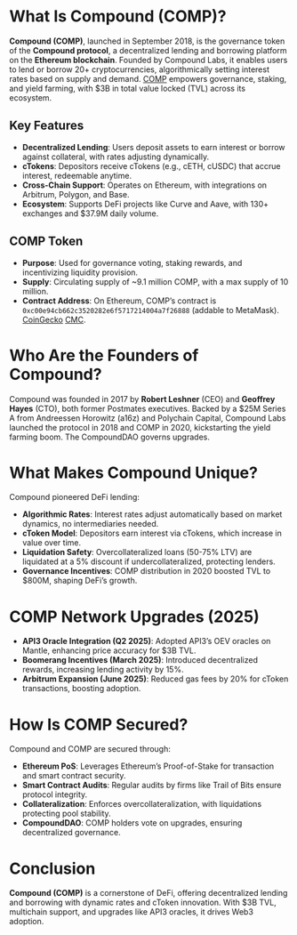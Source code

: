 # What Is Compound (COMP)?

**Compound (COMP)**, launched in September 2018, is the governance token of the **Compound protocol**, a decentralized lending and borrowing platform on the **Ethereum blockchain**. Founded by Compound Labs, it enables users to lend or borrow 20+ cryptocurrencies, algorithmically setting interest rates based on supply and demand. [COMP](https://compound.finance/) empowers governance, staking, and yield farming, with $3B in total value locked (TVL) across its ecosystem.

## Key Features
- **Decentralized Lending**: Users deposit assets to earn interest or borrow against collateral, with rates adjusting dynamically.
- **cTokens**: Depositors receive cTokens (e.g., cETH, cUSDC) that accrue interest, redeemable anytime.
- **Cross-Chain Support**: Operates on Ethereum, with integrations on Arbitrum, Polygon, and Base.
- **Ecosystem**: Supports DeFi projects like Curve and Aave, with 130+ exchanges and $37.9M daily volume.

## COMP Token
- **Purpose**: Used for governance voting, staking rewards, and incentivizing liquidity provision.
- **Supply**: Circulating supply of ~9.1 million COMP, with a max supply of 10 million.
- **Contract Address**: On Ethereum, COMP’s contract is `0xc00e94cb662c3520282e6f5717214004a7f26888` (addable to MetaMask).  [CoinGecko](https://www.coingecko.com/en/coins/compound) [CMC](https://coinmarketcap.com/currencies/compound/).

# Who Are the Founders of Compound?

Compound was founded in 2017 by **Robert Leshner** (CEO) and **Geoffrey Hayes** (CTO), both former Postmates executives. Backed by a $25M Series A from Andreessen Horowitz (a16z) and Polychain Capital, Compound Labs launched the protocol in 2018 and COMP in 2020, kickstarting the yield farming boom. The CompoundDAO governs upgrades.

# What Makes Compound Unique?

Compound pioneered DeFi lending:

- **Algorithmic Rates**: Interest rates adjust automatically based on market dynamics, no intermediaries needed.
- **cToken Model**: Depositors earn interest via cTokens, which increase in value over time.
- **Liquidation Safety**: Overcollateralized loans (50-75% LTV) are liquidated at a 5% discount if undercollateralized, protecting lenders.
- **Governance Incentives**: COMP distribution in 2020 boosted TVL to $800M, shaping DeFi’s growth.

# COMP Network Upgrades (2025)

- **API3 Oracle Integration (Q2 2025)**: Adopted API3’s OEV oracles on Mantle, enhancing price accuracy for $3B TVL.
- **Boomerang Incentives (March 2025)**: Introduced decentralized rewards, increasing lending activity by 15%.
- **Arbitrum Expansion (June 2025)**: Reduced gas fees by 20% for cToken transactions, boosting adoption.

# How Is COMP Secured?

Compound and COMP are secured through:

- **Ethereum PoS**: Leverages Ethereum’s Proof-of-Stake for transaction and smart contract security.
- **Smart Contract Audits**: Regular audits by firms like Trail of Bits ensure protocol integrity.
- **Collateralization**: Enforces overcollateralization, with liquidations protecting pool stability.
- **CompoundDAO**: COMP holders vote on upgrades, ensuring decentralized governance.

# Conclusion

**Compound (COMP)** is a cornerstone of DeFi, offering decentralized lending and borrowing with dynamic rates and cToken innovation. With $3B TVL, multichain support, and upgrades like API3 oracles, it drives Web3 adoption. 